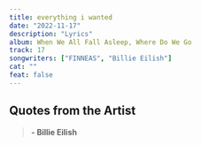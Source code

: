 ```yaml
---
title: everything i wanted
date: "2022-11-17"
description: "Lyrics"
album: When We All Fall Asleep, Where Do We Go
track: 17
songwriters: ["FINNEAS", "Billie Eilish"]
cat: ""
feat: false
---
```


<p className="intro">

</p>
<p className="verse-one">

</p>
<p className="chorus">

</p>
<p className="verse-two">

</p>
<p className="chorus">

</p>
<p className="bridge">

</p>
<p className="outro">

</p>

## Quotes from the Artist

<blockquote>

<b>- Billie Eilish</b>

</blockquote>
